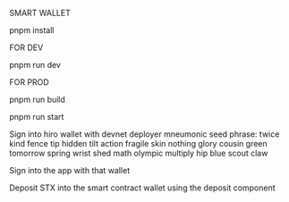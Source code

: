 SMART WALLET

pnpm install

FOR DEV

pnpm run dev

FOR PROD

pnpm run build

pnpm run start

Sign into hiro wallet with devnet deployer mneumonic seed phrase:
twice kind fence tip hidden tilt action fragile skin nothing glory cousin green tomorrow spring wrist shed math olympic multiply hip blue scout claw

Sign into the app with that wallet 

Deposit STX into the smart contract wallet using the deposit component